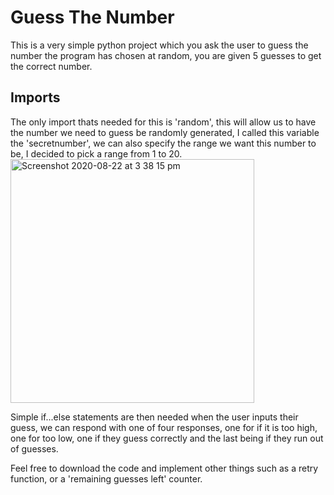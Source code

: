 # Guess The Number 

This is a very simple python project which you ask the user to guess the number the program has chosen at random, you are given 5 guesses to get the correct number.

## Imports 
The only import thats needed for this is 'random', this will allow us to have the number we need to guess be randomly generated, I called this variable the 'secretnumber', we can also specify the range we want this number to be, I decided to pick a range from 1 to 20. 
<img width="390" alt="Screenshot 2020-08-22 at 3 38 15 pm" src="https://user-images.githubusercontent.com/48221355/90958635-96d0a800-e48d-11ea-8e2d-6beea7b7d70a.png">

Simple if...else statements are then needed when the user inputs their guess, we can respond with one of four responses, one for if it is too high, one for too low, one if they guess correctly and the last being if they run out of guesses. 

Feel free to download the code and implement other things such as a retry function, or a 'remaining guesses left' counter. 
